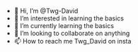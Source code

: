 - 👋 Hi, I’m @Twg-David
- 👀 I’m interested in learning the basics
- 🌱 I’m currently learning the basics 
- 💞️ I’m looking to collaborate on anything
- 📫 How to reach me Twg_David on insta 

<!---
Twg-David/Twg-David is a ✨ special ✨ repository because its `README.md` (this file) appears on your GitHub profile.
You can click the Preview link to take a look at your changes.
--->
